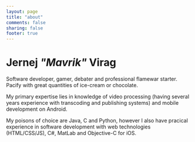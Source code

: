 ```yaml
---
layout: page
title: "about"
comments: false
sharing: false
footer: true
---
```


# Jernej *"Mavrik"* Virag

Software developer, gamer, debater and professional flamewar starter. Pacify with great quantities of ice-cream or chocolate.

My primary expertise lies in knowledge of video processing (having several years experience with transcoding and publishing systems) and mobile development on Android.

My poisons of choice are Java, C and Python, however I also have pracical experience in software development with web technologies (HTML/CSS/JS), C#, MatLab and Objective-C for iOS.


